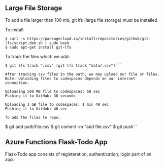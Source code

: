 ## Large File Storage
To add a file larger than 100 mb, git lfs (large file storage) must be installed.

To install:
```
$ curl -s https://packagecloud.io/install/repositories/github/git-lfs/script.deb.sh | sudo bash
$ sudo apt-get install git-lfs
```

To track the files which we add:

```
$ git lfs track ".csv" (git lfs track "data/.csv")```

After tracking csv files in the path, we may upload our file or files.
Note: Uploading files to codespaces depends on our internet connection.

Uploading 500 MB file to codespaces: 58 sec
Pushing it to GitHub: 30 seconds

Uploading 1 GB file to codespaces: 1 min 49 sec
Pushing it to GitHub: 40 sec

To add the files to repo:

```
$ git add path/file.csv
$ git commit -m "add file.csv"
$ git push```

## Azure Functions Flask-Todo App
Flask-Todo app consists of registeration, authentication, login part of an app.
